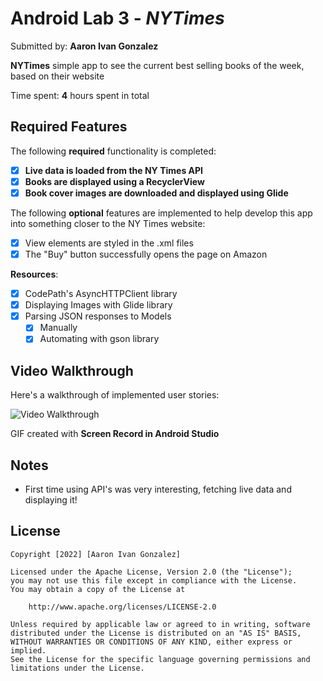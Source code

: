 # Android Lab 3 - *NYTimes*

Submitted by: **Aaron Ivan Gonzalez**

**NYTimes** simple app to see the current best selling books of the week, based on their website

Time spent: **4** hours spent in total

## Required Features

The following **required** functionality is completed:

- [x] **Live data is loaded from the NY Times API**
- [x] **Books are displayed using a RecyclerView**
- [x] **Book cover images are downloaded and displayed using Glide**

The following **optional** features are implemented to help develop this app into something closer to the NY Times website:

- [x] View elements are styled in the .xml files
- [x] The "Buy" button successfully opens the page on Amazon

**Resources**:

- [x] CodePath's AsyncHTTPClient library
- [x] Displaying Images with Glide library
- [x] Parsing JSON responses to Models
  - [x] Manually
  - [x] Automating with gson library

## Video Walkthrough

Here's a walkthrough of implemented user stories:

<img src='NYTimes.gif' title='NYTimes' width='' alt='Video Walkthrough' />

<!-- Replace this with whatever GIF tool you used! -->
GIF created with **Screen Record in Android Studio**  
<!-- Recommended tools:
[Kap](https://getkap.co/) for macOS
[ScreenToGif](https://www.screentogif.com/) for Windows
[peek](https://github.com/phw/peek) for Linux. -->

## Notes

- First time using API's was very interesting, fetching live data and displaying it!

## License

    Copyright [2022] [Aaron Ivan Gonzalez]

    Licensed under the Apache License, Version 2.0 (the "License");
    you may not use this file except in compliance with the License.
    You may obtain a copy of the License at

        http://www.apache.org/licenses/LICENSE-2.0

    Unless required by applicable law or agreed to in writing, software
    distributed under the License is distributed on an "AS IS" BASIS,
    WITHOUT WARRANTIES OR CONDITIONS OF ANY KIND, either express or implied.
    See the License for the specific language governing permissions and
    limitations under the License.
